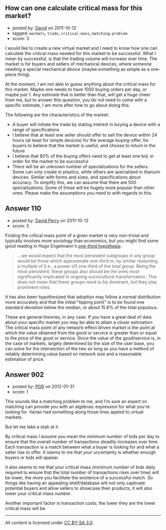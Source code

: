 ## How can one calculate critical mass for this market?

- posted by: [David](https://stackexchange.com/users/-1/114-david) on 2011-10-12
- tagged: `markets`, `trade`, `critical-mass`, `matching-problem`
- score: 3

I would like to create a new virtual market and I need to know how one can calculate the critical mass needed for this market to be successful. What I mean by successful, is that the trading volume will increase over time. The market is for buyers and sellers of mechanical devices, where someone needing a special mechanical device (maybe something as simple as a one-piece thing). 

At the moment, I am not able to guess anything about the critical mass for this market. Maybe one needs to have 1000 buying orders per day, or maybe just 1. Any estimate that is better than that, will get a huge cheer from me, but to answer this question, you do not need to come with a specific estimate, I am more after how to go about doing this.

The following are the characteristics of the market: 

 - A buyer will initiate the trade by stating interest in buying a device with a range of specifications
 - I believe that at least one seller should offer to sell the device within 24 hours (at least for simple devices) for the average buying-offer, for buyers to believe that the market is useful, and choose to return in the future
 - I believe that 80% of the buying offers need to get at least one bid, in order for the market to be successful
 - There will be an unknown number of specializations for the sellers. Some can only create in plastics, while others are specialized in titanium devices. Similar with forms and sizes, and specifications about accuracy. To simplify this, we can assume that there are 500 specializations. Some of these will be hugely more popular than other ones. Please make the assumptions you need to with regards to this.


## Answer 110

- posted by: [David Perry](https://stackexchange.com/users/-1/8-david-perry) on 2011-10-12
- score: 5

<p>Finding the critical mass point of a given market is very non-trivial and typically involves more sociology than economics, but you might find some good reading in Hugo Engelmann's <a href="http://en.wikipedia.org/wiki/One-third_hypothesis">one-third hypothesis</a>:</p>

<blockquote>
  <p>...we would expect that the most persistent subgroups in any group
  would be those which approximate one-third or, by similar reasoning, a
  multiple of [i.e., a power of] one-third of the total group. Being the
  most persistent, these groups also should be the ones most
  significantly implicated in ongoing sociocultural transformation. This
  does not mean that these groups need to be dominant, but they play
  prominent roles.</p>
</blockquote>

<p>It has also been hypothesized that adoption may follow a normal distribution more accurately and that the initial "tipping point" is to be found one standard deviation below the median, or about 15.8% of the total populous. </p>

<p>These are general theories, in any case. If you have a great deal of data about your specific market you may be able to attain a closer estimation: The critical mass point of any network-effect driven market is the point at which the value obtained from the good or service is greater than or equal to the price of the good or service. Since the value of the good/service is, in the case of markets, largely determined by the size of the user base, you can solve for the intersection of the two so long as you have a method of reliably determining value based on network size and a reasonable estimation of price.</p>



## Answer 902

- posted by: [PGR](https://stackexchange.com/users/-1/632-pgr) on 2012-01-31
- score: 1

This sounds like a matching problem to me, and I'm sure an expert on matching can provide you with an algebraic expression for what you're looking for. Varian had something along those lines appled to virtual markets.

But let me take a stab at it.

By critical mass I assume you mean the minimum number of bids per day to ensure that the overall number of transactions steadily increases over time. Each transaction is a match between what a buyer is looking for and what a seller has to offer. It seems to me that your uncertainty is whether enough buyers or bids will appear.

It also seems to me that your critical mass (minimum number of bids daily required to ensure that the total number of transactions rises over time) will be lower, the more you facilitate the existence of a successful match. So things like having an appealing shelf/database will not only captivate potential buyers and allow sellers to showcase their products, it will also lower your critical mass number. 

Another important factor is transaction costs; the lower they are the lower critical mass will be.



---

All content is licensed under [CC BY-SA 3.0](https://creativecommons.org/licenses/by-sa/3.0/).
